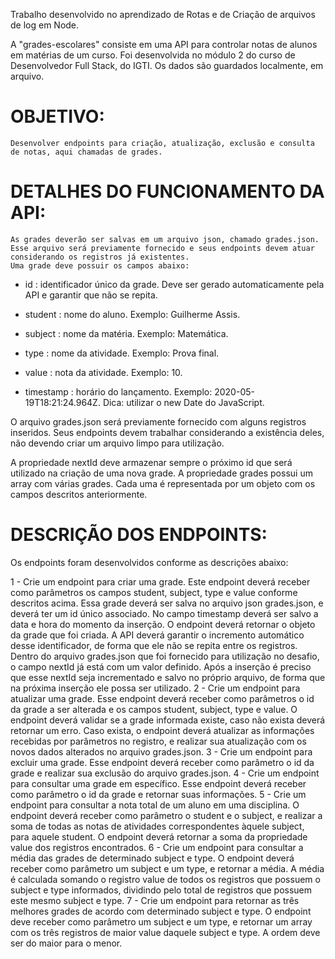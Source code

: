 Trabalho desenvolvido no aprendizado de Rotas e de Criação de arquivos de log em Node.

A "grades-escolares" consiste em uma API para controlar notas de alunos em matérias de um curso. Foi desenvolvida no módulo 2 do curso de Desenvolvedor Full Stack, do IGTI. Os dados são guardados localmente, em arquivo.

# OBJETIVO:

	Desenvolver endpoints para criação, atualização, exclusão e consulta de notas, aqui chamadas de grades.

# DETALHES DO FUNCIONAMENTO DA API:

	As grades deverão ser salvas em um arquivo json, chamado grades.json.
	Esse arquivo será previamente fornecido e seus endpoints devem atuar considerando os registros já existentes.
	Uma grade deve possuir os campos abaixo:
  
  - id : identificador único da grade. Deve ser gerado automaticamente pela API e garantir que não se repita.
  
  - student : nome do aluno. Exemplo: Guilherme Assis.
  
  - subject : nome da matéria. Exemplo: Matemática.
  
  - type : nome da atividade. Exemplo: Prova final.
  
  - value : nota da atividade. Exemplo: 10.
  
  - timestamp : horário do lançamento. Exemplo: 2020-05-19T18:21:24.964Z. Dica: utilizar o new Date do JavaScript.
  
  O arquivo grades.json será previamente fornecido com alguns registros inseridos.
  Seus endpoints devem trabalhar considerando a existência deles, não devendo criar um arquivo limpo para utilização.
  
  A propriedade nextId deve armazenar sempre o próximo id que será utilizado na criação de uma nova grade.
  A propriedade grades possui um array com várias grades.
  Cada uma é representada por um objeto com os campos descritos anteriormente.

# DESCRIÇÃO DOS ENDPOINTS:
  
  Os endpoints foram desenvolvidos conforme as descrições abaixo:
  
  1 - Crie um endpoint para criar uma grade. Este endpoint deverá receber como parâmetros os campos student, subject, type e value conforme descritos acima. Essa grade deverá ser salva no arquivo json grades.json, e deverá ter um id único associado. No campo timestamp deverá ser salvo a data e hora do momento da inserção. O endpoint deverá retornar o objeto da grade que foi criada. A API deverá garantir o incremento automático desse identificador, de forma que ele não se repita entre os registros. Dentro do arquivo grades.json que foi fornecido para utilização no desafio, o campo nextId já está com um valor definido. Após a inserção é preciso que esse nextId seja incrementado e salvo no próprio arquivo, de forma que na próxima inserção ele possa ser utilizado.
  2 - Crie um endpoint para atualizar uma grade. Esse endpoint deverá receber como parâmetros o id da grade a ser alterada e os campos student, subject, type e value. O endpoint deverá validar se a grade informada existe, caso não exista deverá retornar um erro. Caso exista, o endpoint deverá atualizar as informações recebidas por parâmetros no registro, e realizar sua atualização com os novos dados alterados no arquivo grades.json.
  3 - Crie um endpoint para excluir uma grade. Esse endpoint deverá receber como parâmetro o id da grade e realizar sua exclusão do arquivo grades.json.
  4 - Crie um endpoint para consultar uma grade em específico. Esse endpoint deverá receber como parâmetro o id da grade e retornar suas informações.
  5 - Crie um endpoint para consultar a nota total de um aluno em uma disciplina. O endpoint deverá receber como parâmetro o student e o subject, e realizar a soma de todas as notas de atividades correspondentes àquele subject, para aquele student. O endpoint deverá retornar a soma da propriedade value dos registros encontrados.
  6 - Crie um endpoint para consultar a média das grades de determinado subject e type. O endpoint deverá receber como parâmetro um subject e um type, e retornar a média. A média é calculada somando o registro value de todos os registros que possuem o subject e type informados, dividindo pelo total de registros que possuem este mesmo subject e type.
  7 - Crie um endpoint para retornar as três melhores grades de acordo com determinado subject e type. O endpoint deve receber como parâmetro um subject e um type, e retornar um array com os três registros de maior value daquele subject e type. A ordem deve ser do maior para o menor.
